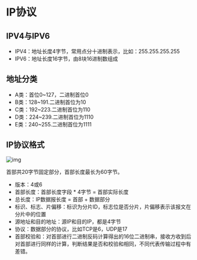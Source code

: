 # IP协议

## IPV4与IPV6

- IPV4：地址长度4字节，常用点分十进制表示，比如：255.255.255.255
- IPV6：地址长度16字节，由8块16进制数组成

## 地址分类

- A类：首位0~127，二进制首位0
- B类：128~191.二进制首位为10
- C类：192~223.二进制首位为110
- D类：224~239.二进制首位为1110
- E类：240~255.二进制首位为1111

## IP协议格式

![img](https://images2015.cnblogs.com/blog/916092/201707/916092-20170707142324331-1201756642.png)

首部共20字节固定部分，首部长度最长为60字节。

- 版本：4或6
- 首部长度：首部长度字段 * 4字节 = 首部实际长度
- 总长度：IP数据报长度 = 首部 + 数据部分
- 标识、标志、片偏移：标识为分片ID，标志位是否分片，片偏移表示该报文在分片中的位置
- 源地址和目的地址：源IP和目的IP，都是4字节
- 协议：数据部分的协议，比如TCP是6，UDP是17
- 首部校验和：对首部进行二进制反码计算得出的16位二进制串，接收方收到后对首部进行同样的计算，判断结果是否和校验和相同，不同代表传输过程中有差错。